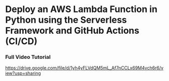 # Deploy an AWS Lambda Function in Python using the Serverless Framework and GitHub Actions (CI/CD)

### Full Video Tutorial
https://drive.google.com/file/d/1yh4yFLVdQM5mL_Af7nCCLx69M4vch6r6/view?usp=sharing
